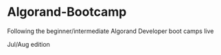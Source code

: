 # Algorand-Bootcamp
Following the beginner/intermediate Algorand Developer boot camps live

Jul/Aug edition
